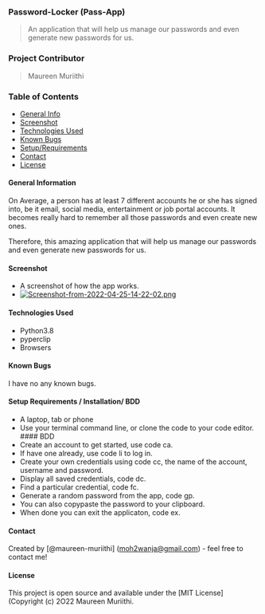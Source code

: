 ### Password-Locker (Pass-App)

> An application that will help us manage our passwords and even generate new passwords for us.

### Project Contributor

> Maureen Muriithi

### Table of Contents

- [General Info](#general-information)
- [Screenshot](#screenshot)
- [Technologies Used](#technologies-used)
- [Known Bugs](#known-bugs)
- [Setup/Requirements](#setup/requirements)
- [Contact](#contact)
- [License](#license)

#### General Information
On Average, a person has at least 7 different accounts he or she has signed into, be it email, social media, entertainment or job portal accounts. It becomes really hard to remember all those passwords and even create new ones.

Therefore, this amazing application that will help us manage our passwords and even generate new passwords for us.


#### Screenshot
- A screenshot of how the app works.
- [![Screenshot-from-2022-04-25-14-22-02.png](https://i.postimg.cc/VvsYShxv/Screenshot-from-2022-04-25-14-22-02.png)](https://postimg.cc/jw9VmMdY)

#### Technologies Used

- Python3.8
- pyperclip
- Browsers

#### Known Bugs

I have no any known bugs.

#### Setup Requirements / Installation/ BDD
- A laptop, tab or phone
- Use your terminal command line, or clone the code to your code editor.
        #### BDD
- Create an account to get started, use code ca.
- If have one already, use code li to log in.
- Create your own credentials using code cc, the name of the account, username and password.
- Display all saved credentials, code dc.
- Find a particular credential, code fc.
- Generate a random password from the app, code gp.
- You can also copypaste the password to your clipboard.
- When done you can exit the applicaton, code ex.

#### Contact

Created by [@maureen-muriithi] (moh2wanja@gmail.com) - feel free to contact me!

#### License

This project is open source and available under the [MIT License] (Copyright (c) 2O22 Maureen Muriithi.

